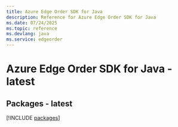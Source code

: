 ```yaml
---
title: Azure Edge Order SDK for Java
description: Reference for Azure Edge Order SDK for Java
ms.date: 07/24/2025
ms.topic: reference
ms.devlang: java
ms.service: edgeorder
---
```

# Azure Edge Order SDK for Java - latest
## Packages - latest
[!INCLUDE [packages](edge-order-index.md)]